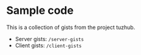 # Sample code

This is a collection of gists from the project tuzhub.

* Server gists: `/server-gists`
* Client gists: `/client-gists`